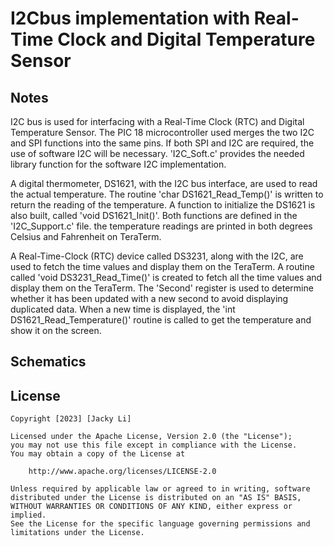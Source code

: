 # I2Cbus implementation with Real-Time Clock and Digital Temperature Sensor

## Notes

I2C bus is used for interfacing with a Real-Time Clock (RTC) and Digital Temperature Sensor. The PIC 18 microcontroller used merges the two I2C and SPI functions into the same pins. If both SPI and I2C are required, the use of software I2C will be necessary. 'I2C_Soft.c' provides the needed library function for the software I2C implementation. 

A digital thermometer, DS1621, with the I2C bus interface, are used to read the actual temperature. The routine 'char DS1621_Read_Temp()' is written to return the reading of the temperature. A function to initialize the DS1621 is also built, called 'void DS1621_Init()'. Both functions are defined in the 'I2C_Support.c' file. the temperature readings are printed in both degrees Celsius and Fahrenheit on TeraTerm.

A Real-Time-Clock (RTC) device called DS3231, along with the I2C, are used to fetch the time values and display them on the TeraTerm. A routine called 'void DS3231_Read_Time()' is created to fetch all the time values and display them on the TeraTerm. The 'Second' register is used to determine whether it has been updated with a new second to avoid displaying duplicated data. When a new time is displayed, the 'int DS1621_Read_Temperature()' routine is called to get the temperature and show it on the screen.

## Schematics

## License

    Copyright [2023] [Jacky Li]

    Licensed under the Apache License, Version 2.0 (the "License");
    you may not use this file except in compliance with the License.
    You may obtain a copy of the License at

        http://www.apache.org/licenses/LICENSE-2.0

    Unless required by applicable law or agreed to in writing, software
    distributed under the License is distributed on an "AS IS" BASIS,
    WITHOUT WARRANTIES OR CONDITIONS OF ANY KIND, either express or implied.
    See the License for the specific language governing permissions and
    limitations under the License.
